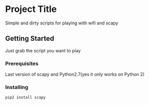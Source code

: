 # Project Title

Simple and dirty scripts for playing with wifi and scapy

## Getting Started

Just grab the script you want to play

### Prerequisites

Last version of scapy and Python2.7(yes it only works on Python 2)

### Installing

```
pip2 install scapy
```
